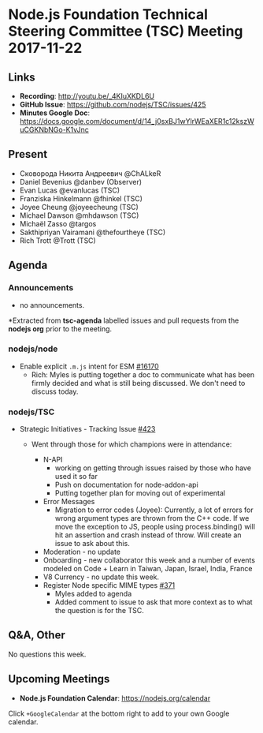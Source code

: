 # Node.js Foundation Technical Steering Committee (TSC) Meeting 2017-11-22

## Links

* **Recording**:  http://youtu.be/_4KIuXKDL6U
* **GitHub Issue**: https://github.com/nodejs/TSC/issues/425
* **Minutes Google Doc**: https://docs.google.com/document/d/14_j0sxBJ1wYlrWEaXER1c12kszWuCGKNbNGo-K1vJnc

## Present

* Сковорода Никита Андреевич @ChALkeR
* Daniel Bevenius @danbev (Observer)
* Evan Lucas @evanlucas (TSC)
* Franziska Hinkelmann @fhinkel (TSC)
* Joyee Cheung @joyeecheung (TSC)
* Michael Dawson @mhdawson (TSC)
* Michaël Zasso @targos
* Sakthipriyan Vairamani @thefourtheye (TSC)
* Rich Trott @Trott (TSC)

## Agenda

### Announcements

* no announcements.

*Extracted from **tsc-agenda** labelled issues and pull requests from the **nodejs org** prior to the meeting.

### nodejs/node

* Enable explicit `.m.js` intent for ESM [#16170](https://github.com/nodejs/node/pull/16170)
  * Rich: Myles is putting together a doc to communicate what has been firmly decided and what
    is still being discussed. We don't need to discuss today.

### nodejs/TSC

* Strategic Initiatives - Tracking Issue [#423](https://github.com/nodejs/TSC/issues/423)

  * Went through those for which champions were in attendance:

    * N-API
      * working on getting through issues raised by those who have used it so far
      * Push on documentation for node-addon-api
      * Putting together plan for moving out of experimental
    * Error Messages
      * Migration to error codes (Joyee): Currently, a lot of errors for wrong argument types are
        thrown from the C++ code. If we move the exception to JS, people using process.binding()
        will hit an assertion and crash instead of throw. Will create an issue to ask about this.
    * Moderation - no update
    * Onboarding - new collaborator this week and a number of events modeled on Code + Learn in
      Taiwan, Japan, Israel, India, France
    * V8 Currency - no update this week.
    * Register Node specific MIME types [#371](https://github.com/nodejs/TSC/issues/371)
      * Myles added to agenda
      * Added comment to issue to ask that more context as to what the question is for the TSC.

## Q&A, Other

No questions this week.

## Upcoming Meetings

* **Node.js Foundation Calendar**: https://nodejs.org/calendar

Click `+GoogleCalendar` at the bottom right to add to your own Google calendar.
